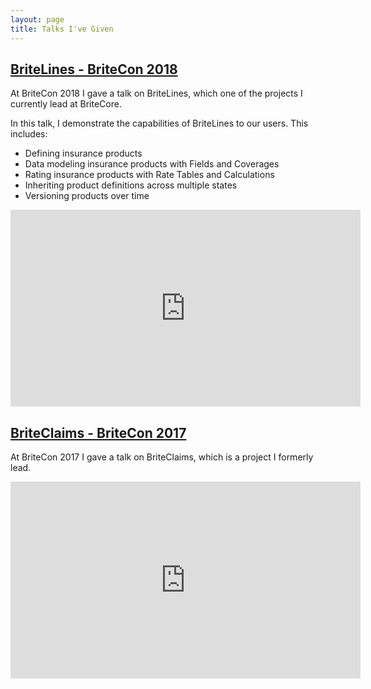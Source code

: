 ```yaml
---
layout: page
title: Talks I've Given
---
```


<h2>
    <a href="https://youtu.be/oe0KgXxGQZ4" target="_blank">
        BriteLines - BriteCon 2018
    </a>
</h2>

At BriteCon 2018 I gave a talk on BriteLines, which one of the projects I currently lead at BriteCore.

In this talk, I demonstrate the capabilities of BriteLines to our users. This includes:

* Defining insurance products
* Data modeling insurance products with Fields and Coverages
* Rating insurance products with Rate Tables and Calculations
* Inheriting product definitions across multiple states
* Versioning products over time

<iframe width="560" height="315" src="https://www.youtube.com/embed/oe0KgXxGQZ4" frameborder="0" allow="accelerometer; autoplay; encrypted-media; gyroscope; picture-in-picture" allowfullscreen></iframe>

<h2>
    <a href="https://youtu.be/ndTALDFE2wk" target="_blank">
        BriteClaims - BriteCon 2017
    </a>
</h2>

At BriteCon 2017 I gave a talk on BriteClaims, which is a project I formerly lead.

<iframe width="560" height="315" src="https://www.youtube.com/embed/ndTALDFE2wk" frameborder="0" allow="accelerometer; autoplay; encrypted-media; gyroscope; picture-in-picture" allowfullscreen></iframe>

